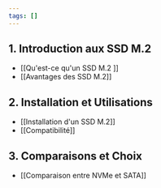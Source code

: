 ```yaml
---
tags: []
---
```


## 1. Introduction aux SSD M.2
   - [[Qu'est-ce qu'un SSD M.2 ]]
   - [[Avantages des SSD M.2]]

## 2. Installation et Utilisations
   - [[Installation d'un SSD M.2]]
   - [[Compatibilité]]

## 3. Comparaisons et Choix
   - [[Comparaison entre NVMe et SATA]]


